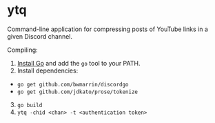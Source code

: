 # ytq
Command-line application for compressing posts of YouTube links in a given Discord channel.

Compiling:
1. [Install Go](https://golang.org/dl/) and add the `go` tool to your PATH.
2. Install dependencies:
  - `go get github.com/bwmarrin/discordgo`
  - `go get github.com/jdkato/prose/tokenize`
3. `go build`
4. `ytq -chid <chan> -t <authentication token>`
